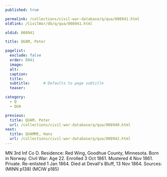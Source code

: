 ```yaml
---
published: true

permalink: /collections/civil-war-database/q/qua/008941.html
oldlink: /CivilWar/db/q/qua/008941.html

oldid: 008941

title: QUAM, Peter

pagelist:
  exclude: false
  order: 8941
  image: 
  alt:
  caption:
  title:
  subtitle:      # Defaults to page subtitle
  teaser:

category: 
  - Q 
  - QUA

previous:
  title: QUAM, Peter
  url: /collections/civil-war-database/q/qua/008940.html  
next:
  title: QUAMME, Hans
  url: /collections/civil-war-database/q/qua/008942.html   
---
```

MN 3rd Inf Co D. Residence: Red Wing, Goodhue County, Minnesota. Born in Norway. Civil War: Age 22. Enrolled 3 Oct 1861. Mustered 4 Nov 1861. Private. Re-enlisted 1 Jan 1864. Died at Devall&#39;s Bluff, 13 Nov 1864. Sources: (MINN p138) (MCIW p185)
